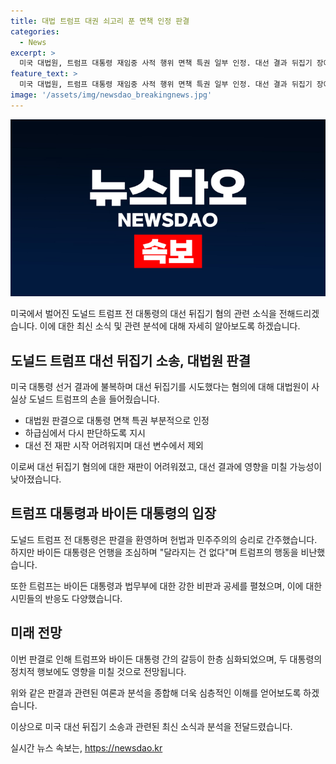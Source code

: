 ```yaml
---
title: 대법 트럼프 대권 쇠고리 푼 면책 인정 판결
categories:
  - News
excerpt: >
  미국 대법원, 트럼프 대통령 재임중 사적 행위 면책 특권 일부 인정. 대선 결과 뒤집기 장애물 제거, 트럼프 환영. 바이든 캠프 달라지는 건 없어, TV토론 후 트럼프 날개 달고 바이든 공격용 카드 잃어.
feature_text: >
  미국 대법원, 트럼프 대통령 재임중 사적 행위 면책 특권 일부 인정. 대선 결과 뒤집기 장애물 제거, 트럼프 환영. 바이든 캠프 달라지는 건 없어, TV토론 후 트럼프 날개 달고 바이든 공격용 카드 잃어.
image: '/assets/img/newsdao_breakingnews.jpg'
---
```


<p><img src="/assets/img/newsdao_breakingnews.jpg" alt="pcversion 속보" /></p>

<p>미국에서 벌어진 도널드 트럼프 전 대통령의 대선 뒤집기 혐의 관련 소식을 전해드리겠습니다. 이에 대한 최신 소식 및 관련 분석에 대해 자세히 알아보도록 하겠습니다. </p>

<h2 data-ke-size="size26">도널드 트럼프 대선 뒤집기 소송, 대법원 판결</h2>

<p>미국 대통령 선거 결과에 불복하며 대선 뒤집기를 시도했다는 혐의에 대해 대법원이 사실상 도널드 트럼프의 손을 들어줬습니다. </p>

<ul>
  <li>대법원 판결으로 대통령 면책 특권 부분적으로 인정</li>
  <li>하급심에서 다시 판단하도록 지시</li>
  <li>대선 전 재판 시작 어려워지며 대선 변수에서 제외</li>
</ul>

<p>이로써 대선 뒤집기 혐의에 대한 재판이 어려워졌고, 대선 결과에 영향을 미칠 가능성이 낮아졌습니다. </p>

<h2 data-ke-size="size26">트럼프 대통령과 바이든 대통령의 입장</h2>

<p>도널드 트럼프 전 대통령은 판결을 환영하며 헌법과 민주주의의 승리로 간주했습니다. 하지만 바이든 대통령은 언행을 조심하며 "달라지는 건 없다"며 트럼프의 행동을 비난했습니다. </p>

<p>또한 트럼프는 바이든 대통령과 법무부에 대한 강한 비판과 공세를 펼쳤으며, 이에 대한 시민들의 반응도 다양했습니다.</p>

<h2 data-ke-size="size26">미래 전망</h2>

<p>이번 판결로 인해 트럼프와 바이든 대통령 간의 갈등이 한층 심화되었으며, 두 대통령의 정치적 행보에도 영향을 미칠 것으로 전망됩니다. </p>

<p>위와 같은 판결과 관련된 여론과 분석을 종합해 더욱 심층적인 이해를 얻어보도록 하겠습니다. </p>

<p>이상으로 미국 대선 뒤집기 소송과 관련된 최신 소식과 분석을 전달드렸습니다.</p>
실시간 뉴스 속보는, <a href="https://newsdao.kr" rel="dofollow">https://newsdao.kr</a>


